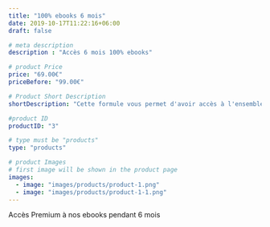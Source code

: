 ```yaml
---
title: "100% ebooks 6 mois"
date: 2019-10-17T11:22:16+06:00
draft: false

# meta description
description : "Accès 6 mois 100% ebooks"

# product Price
price: "69.00€"
priceBefore: "99.00€"

# Product Short Description
shortDescription: "Cette formule vous permet d'avoir accès à l'ensemble de nos ebooks pendant 6 mois"

#product ID
productID: "3"

# type must be "products"
type: "products"

# product Images
# first image will be shown in the product page
images:
  - image: "images/products/product-1.png"
  - image: "images/products/product-1-1.png" 
---
```


Accès Premium à nos ebooks pendant 6 mois